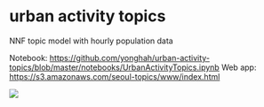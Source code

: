 urban activity topics
==============================

NNF topic model with hourly population data

Notebook:
https://github.com/yonghah/urban-activity-topics/blob/master/notebooks/UrbanActivityTopics.ipynb
Web app:
https://s3.amazonaws.com/seoul-topics/www/index.html


![](https://github.com/yonghah/urban-activity-topics/blob/master/reports/figures/screentshot0.png)
